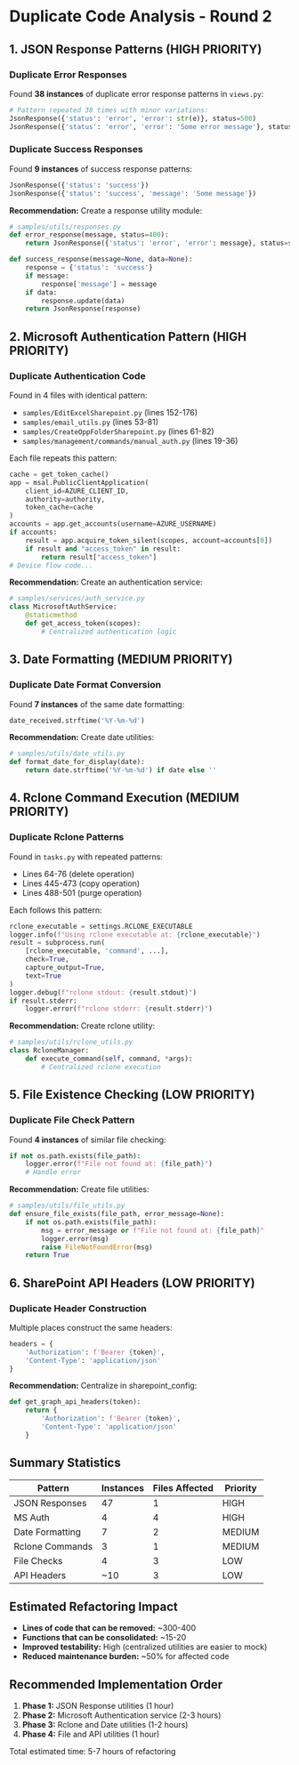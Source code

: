 # Duplicate Code Analysis - Round 2

## 1. JSON Response Patterns (HIGH PRIORITY)

### Duplicate Error Responses
Found **38 instances** of duplicate error response patterns in `views.py`:
```python
# Pattern repeated 38 times with minor variations:
JsonResponse({'status': 'error', 'error': str(e)}, status=500)
JsonResponse({'status': 'error', 'error': 'Some error message'}, status=400)
```

### Duplicate Success Responses
Found **9 instances** of success response patterns:
```python
JsonResponse({'status': 'success'})
JsonResponse({'status': 'success', 'message': 'Some message'})
```

**Recommendation:** Create a response utility module:
```python
# samples/utils/responses.py
def error_response(message, status=400):
    return JsonResponse({'status': 'error', 'error': message}, status=status)

def success_response(message=None, data=None):
    response = {'status': 'success'}
    if message:
        response['message'] = message
    if data:
        response.update(data)
    return JsonResponse(response)
```

## 2. Microsoft Authentication Pattern (HIGH PRIORITY)

### Duplicate Authentication Code
Found in 4 files with identical pattern:
- `samples/EditExcelSharepoint.py` (lines 152-176)
- `samples/email_utils.py` (lines 53-81)
- `samples/CreateOppFolderSharepoint.py` (lines 61-82)
- `samples/management/commands/manual_auth.py` (lines 19-36)

Each file repeats this pattern:
```python
cache = get_token_cache()
app = msal.PublicClientApplication(
    client_id=AZURE_CLIENT_ID,
    authority=authority,
    token_cache=cache
)
accounts = app.get_accounts(username=AZURE_USERNAME)
if accounts:
    result = app.acquire_token_silent(scopes, account=accounts[0])
    if result and "access_token" in result:
        return result["access_token"]
# Device flow code...
```

**Recommendation:** Create an authentication service:
```python
# samples/services/auth_service.py
class MicrosoftAuthService:
    @staticmethod
    def get_access_token(scopes):
        # Centralized authentication logic
```

## 3. Date Formatting (MEDIUM PRIORITY)

### Duplicate Date Format Conversion
Found **7 instances** of the same date formatting:
```python
date_received.strftime('%Y-%m-%d')
```

**Recommendation:** Create date utilities:
```python
# samples/utils/date_utils.py
def format_date_for_display(date):
    return date.strftime('%Y-%m-%d') if date else ''
```

## 4. Rclone Command Execution (MEDIUM PRIORITY)

### Duplicate Rclone Patterns
Found in `tasks.py` with repeated patterns:
- Lines 64-76 (delete operation)
- Lines 445-473 (copy operation)
- Lines 488-501 (purge operation)

Each follows this pattern:
```python
rclone_executable = settings.RCLONE_EXECUTABLE
logger.info(f"Using rclone executable at: {rclone_executable}")
result = subprocess.run(
    [rclone_executable, 'command', ...],
    check=True,
    capture_output=True,
    text=True
)
logger.debug(f"rclone stdout: {result.stdout}")
if result.stderr:
    logger.error(f"rclone stderr: {result.stderr}")
```

**Recommendation:** Create rclone utility:
```python
# samples/utils/rclone_utils.py
class RcloneManager:
    def execute_command(self, command, *args):
        # Centralized rclone execution
```

## 5. File Existence Checking (LOW PRIORITY)

### Duplicate File Check Pattern
Found **4 instances** of similar file checking:
```python
if not os.path.exists(file_path):
    logger.error(f"File not found at: {file_path}")
    # Handle error
```

**Recommendation:** Create file utilities:
```python
# samples/utils/file_utils.py
def ensure_file_exists(file_path, error_message=None):
    if not os.path.exists(file_path):
        msg = error_message or f"File not found at: {file_path}"
        logger.error(msg)
        raise FileNotFoundError(msg)
    return True
```

## 6. SharePoint API Headers (LOW PRIORITY)

### Duplicate Header Construction
Multiple places construct the same headers:
```python
headers = {
    'Authorization': f'Bearer {token}',
    'Content-Type': 'application/json'
}
```

**Recommendation:** Centralize in sharepoint_config:
```python
def get_graph_api_headers(token):
    return {
        'Authorization': f'Bearer {token}',
        'Content-Type': 'application/json'
    }
```

## Summary Statistics

| Pattern | Instances | Files Affected | Priority |
|---------|-----------|----------------|----------|
| JSON Responses | 47 | 1 | HIGH |
| MS Auth | 4 | 4 | HIGH |
| Date Formatting | 7 | 2 | MEDIUM |
| Rclone Commands | 3 | 1 | MEDIUM |
| File Checks | 4 | 3 | LOW |
| API Headers | ~10 | 3 | LOW |

## Estimated Refactoring Impact

- **Lines of code that can be removed:** ~300-400
- **Functions that can be consolidated:** ~15-20
- **Improved testability:** High (centralized utilities are easier to mock)
- **Reduced maintenance burden:** ~50% for affected code

## Recommended Implementation Order

1. **Phase 1:** JSON Response utilities (1 hour)
2. **Phase 2:** Microsoft Authentication service (2-3 hours)
3. **Phase 3:** Rclone and Date utilities (1-2 hours)
4. **Phase 4:** File and API utilities (1 hour)

Total estimated time: 5-7 hours of refactoring